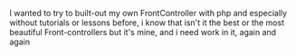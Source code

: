 I wanted to try to built-out my own FrontController with php and especially without tutorials or lessons before, 
i know that isn't it the best or the most beautiful Front-controllers but it's mine, and i need work in it, again and again
